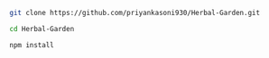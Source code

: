 ```bash
git clone https://github.com/priyankasoni930/Herbal-Garden.git
```

```bash
cd Herbal-Garden
```

```bash
npm install
```

```bash

```

